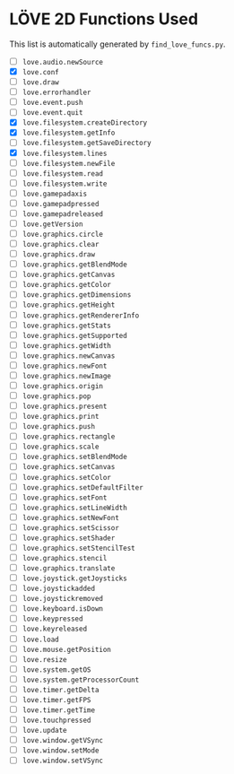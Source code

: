 # LÖVE 2D Functions Used

This list is automatically generated by `find_love_funcs.py`.

- [ ] `love.audio.newSource`
- [x] `love.conf`
- [ ] `love.draw`
- [ ] `love.errorhandler`
- [ ] `love.event.push`
- [ ] `love.event.quit`
- [x] `love.filesystem.createDirectory`
- [x] `love.filesystem.getInfo`
- [ ] `love.filesystem.getSaveDirectory`
- [x] `love.filesystem.lines`
- [ ] `love.filesystem.newFile`
- [ ] `love.filesystem.read`
- [ ] `love.filesystem.write`
- [ ] `love.gamepadaxis`
- [ ] `love.gamepadpressed`
- [ ] `love.gamepadreleased`
- [ ] `love.getVersion`
- [ ] `love.graphics.circle`
- [ ] `love.graphics.clear`
- [ ] `love.graphics.draw`
- [ ] `love.graphics.getBlendMode`
- [ ] `love.graphics.getCanvas`
- [ ] `love.graphics.getColor`
- [ ] `love.graphics.getDimensions`
- [ ] `love.graphics.getHeight`
- [ ] `love.graphics.getRendererInfo`
- [ ] `love.graphics.getStats`
- [ ] `love.graphics.getSupported`
- [ ] `love.graphics.getWidth`
- [ ] `love.graphics.newCanvas`
- [ ] `love.graphics.newFont`
- [ ] `love.graphics.newImage`
- [ ] `love.graphics.origin`
- [ ] `love.graphics.pop`
- [ ] `love.graphics.present`
- [ ] `love.graphics.print`
- [ ] `love.graphics.push`
- [ ] `love.graphics.rectangle`
- [ ] `love.graphics.scale`
- [ ] `love.graphics.setBlendMode`
- [ ] `love.graphics.setCanvas`
- [ ] `love.graphics.setColor`
- [ ] `love.graphics.setDefaultFilter`
- [ ] `love.graphics.setFont`
- [ ] `love.graphics.setLineWidth`
- [ ] `love.graphics.setNewFont`
- [ ] `love.graphics.setScissor`
- [ ] `love.graphics.setShader`
- [ ] `love.graphics.setStencilTest`
- [ ] `love.graphics.stencil`
- [ ] `love.graphics.translate`
- [ ] `love.joystick.getJoysticks`
- [ ] `love.joystickadded`
- [ ] `love.joystickremoved`
- [ ] `love.keyboard.isDown`
- [ ] `love.keypressed`
- [ ] `love.keyreleased`
- [ ] `love.load`
- [ ] `love.mouse.getPosition`
- [ ] `love.resize`
- [ ] `love.system.getOS`
- [ ] `love.system.getProcessorCount`
- [ ] `love.timer.getDelta`
- [ ] `love.timer.getFPS`
- [ ] `love.timer.getTime`
- [ ] `love.touchpressed`
- [ ] `love.update`
- [ ] `love.window.getVSync`
- [ ] `love.window.setMode`
- [ ] `love.window.setVSync`
